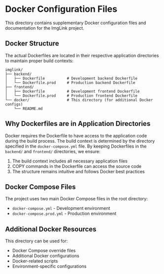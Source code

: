 # Docker Configuration Files

This directory contains supplementary Docker configuration files and documentation for the ImgLink project.

## Docker Structure

The actual Dockerfiles are located in their respective application directories to maintain proper build contexts:

```
imglink/
├── backend/
│   ├── Dockerfile          # Development backend Dockerfile
│   └── Dockerfile.prod     # Production backend Dockerfile
├── frontend/
│   ├── Dockerfile          # Development frontend Dockerfile
│   └── Dockerfile.prod     # Production frontend Dockerfile
└── docker/                 # This directory (for additional Docker configs)
    └── README.md
```

## Why Dockerfiles are in Application Directories

Docker requires the Dockerfile to have access to the application code during the build process. The build context is determined by the directory specified in the `docker-compose.yml` file. By keeping Dockerfiles in the `backend/` and `frontend/` directories, we ensure:

1. The build context includes all necessary application files
2. COPY commands in the Dockerfile can access the source code
3. The structure remains intuitive and follows Docker best practices

## Docker Compose Files

The project uses two main Docker Compose files in the root directory:
- `docker-compose.yml` - Development environment
- `docker-compose.prod.yml` - Production environment

## Additional Docker Resources

This directory can be used for:
- Docker Compose override files
- Additional Docker configurations
- Docker-related scripts
- Environment-specific configurations